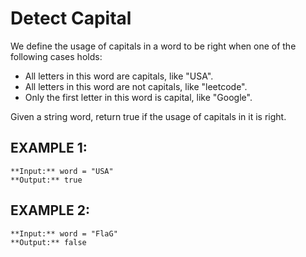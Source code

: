 # Detect Capital

We define the usage of capitals in a word to be right when one of the following cases holds:

- All letters in this word are capitals, like "USA".
- All letters in this word are not capitals, like "leetcode".
- Only the first letter in this word is capital, like "Google".

Given a string word, return true if the usage of capitals in it is right.

## EXAMPLE 1: 

``` 
**Input:** word = "USA"
**Output:** true
```

## EXAMPLE 2: 

``` 
**Input:** word = "FlaG"
**Output:** false
```
